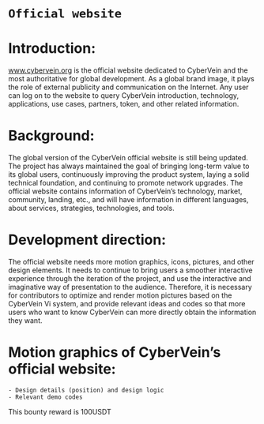 

# `Official website`

# Introduction:

www.cybervein.org is the official website dedicated to CyberVein and the most authoritative for global development. As a global brand image, it plays the role of external publicity and communication on the Internet. Any user can log on to the website to query CyberVein introduction, technology, applications, use  cases, partners, token, and other related information.

# Background:

The global version of the CyberVein official website is still being updated. The project has always maintained the goal of bringing long-term value to its global users, continuously improving the product system, laying a solid technical foundation, and continuing to promote network upgrades. The official website contains information of CyberVein’s technology, market, community, landing, etc., and will have information in different languages, about services, strategies, technologies, and tools.



# Development direction:
The official website needs more motion graphics, icons, pictures, and other design elements. It needs to continue to bring users a smoother interactive experience through the iteration of the project, and use the interactive and imaginative way of presentation to the audience. Therefore, it is necessary for contributors to optimize and render motion pictures based on the CyberVein Vi system, and provide relevant ideas and codes so that more users who want to know CyberVein can more directly obtain the information they want.

# Motion graphics of CyberVein’s official website:

```
- Design details (position) and design logic
- Relevant demo codes

```
This bounty reward is 100USDT


